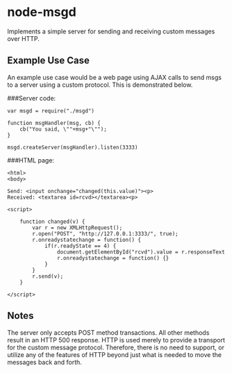 
# node-msgd

Implements a simple server for sending and receiving custom messages over HTTP.


## Example Use Case

An example use case would be a web page using AJAX calls to send msgs to a
server using a custom protocol.
This is demonstrated below.

###Server code:

	var msgd = require("./msgd")

	function msgHandler(msg, cb) {
		cb("You said, \""+msg+"\"");
	}

	msgd.createServer(msgHandler).listen(3333)


###HTML page:

	<html>
	<body>

	Send: <input onchange="changed(this.value)"><p>
	Received: <textarea id=rcvd></textarea><p>

	<script>

		function changed(v) {
			var r = new XMLHttpRequest();
			r.open("POST", "http://127.0.0.1:3333/", true);
			r.onreadystatechange = function() {
				if(r.readyState == 4) {
					document.getElementById("rcvd").value = r.responseText
					r.onreadystatechange = function() {}
				}
			}
			r.send(v);
		}

	</script>


## Notes

The server only accepts POST method transactions.
All other methods result in an HTTP 500 response.
HTTP is used merely to provide a transport for the custom message protocol.
Therefore, there is no need to support, or utilize any of the features of HTTP
beyond just what is needed to move the messages back and forth.
